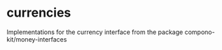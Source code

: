 # currencies

Implementations for the currency interface from the package compono-kit/money-interfaces
